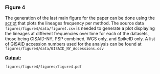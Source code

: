 ### Figure 4

The generation of the last main figure for the paper can be done using the [script](https://github.com/BakelLab/manuscript_SpikeID/blob/main/figures/figure4/scripts/figure4_LineageFrequencies.R) that plots the lineages frequency per method. 
The source data `figures/figure4/data/figure4.csv` is needed to generate a plot displaying the lineages at different frequencies over time for each of the datasets, those being GISAID-NY, PSP combined, WGS only, and SpikeID only.
A list of GISAID accession numbers used for the analysis can be found at `figures/figure4/data/GISAID_NY_Accessions.csv`

**<u>Output:</u>**

```bash
figures/figure4/figures/figure4.pdf
```

